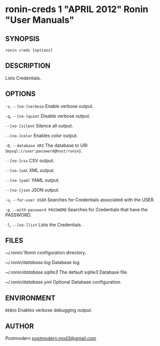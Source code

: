 # ronin-creds 1 "APRIL 2012" Ronin "User Manuals"

## SYNOPSIS

`ronin creds [options]`

## DESCRIPTION

Lists Credentials.

## OPTIONS

`-v`, `--[no-]verbose`
  Enable verbose output.

`-q`, `--[no-]quiet`
  Disable verbose output.

`--[no-]silent`
  Silence all output.

`--[no-]color`
  Enables color output.

`-D`, `--database URI`
  The database to URI (`mysql://user:password@host/ronin`).

`--[no-]csv`
  CSV output.

`--[no-]xml`
  XML output.

`--[no-]yaml`
  YAML output.

`--[no-]json`
  JSON output.

`-u`, `--for-user USER`
  Searches for Credentials associated with the USER.

`-p`, `--with-password PASSWORD`
  Searches for Credentials that have the PASSWORD.

`-l`, `--[no-]list`
  Lists the Credentials.

## FILES

*~/.ronin/*
  Ronin configuration directory.

*~/.ronin/database.log*
  Database log.

*~/.ronin/database.sqlite3*
  The default sqlite3 Database file.

*~/.ronin/database.yml*
  Optional Database configuration.

## ENVIRONMENT

`DEBUG`
  Enables verbose debugging output.

## AUTHOR

Postmodern <postmodern.mod3@gmail.com>

